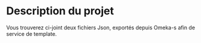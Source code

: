 # Description du projet 
Vous trouverez ci-joint deux fichiers Json, exportés depuis Omeka-s afin de service de template.
